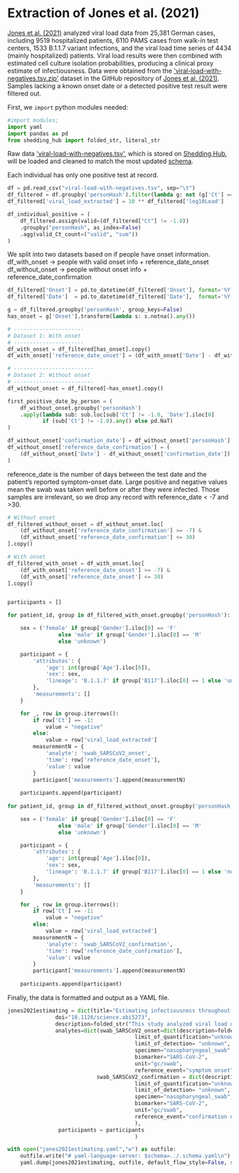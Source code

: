 # Extraction of Jones et al. (2021)

[Jones et al. (2021)](https://www.science.org/doi/10.1126/science.abi5273) analyzed viral load data from 25,381 German cases, including 9519 hospitalized patients, 6110 PAMS cases from walk-in test centers, 1533 B.1.1.7 variant infections, and the viral load time series of 4434 (mainly hospitalized) patients. Viral load results were then combined with estimated cell culture isolation probabilities, producing a clinical proxy estimate of infectiousness. Data were obtained from the ['viral-load-with-negatives.tsv.zip'](https://github.com/VirologyCharite/SARS-CoV-2-VL-paper/blob/20210614/data/viral-load-with-negatives.tsv.zip) dataset in the GitHub repository of [Jones et al. (2021)](https://www.science.org/doi/10.1126/science.abi5273). Samples lacking a known onset date or a detected positive test result were filtered out.

First, we `import` python modules needed:

```python
#import modules;
import yaml
import pandas as pd
from shedding_hub import folded_str, literal_str
```

Raw data ['viral-load-with-negatives.tsv'](https://github.com/VirologyCharite/SARS-CoV-2-VL-paper/blob/20210614/data/viral-load-with-negatives.tsv.zip), which is stored on [Shedding Hub](https://github.com/shedding-hub), will be loaded and cleaned to match the most updated [schema](https://github.com/shedding-hub/shedding-hub/blob/main/data/.schema.yaml).

Each individual has only one positive test at record. 
```python
df = pd.read_csv("viral-load-with-negatives.tsv", sep="\t")
df_filtered = df.groupby('personHash').filter(lambda g: not (g['Ct'] == -1.0).all())
df_filtered['viral_load_extracted'] = 10 ** df_filtered['log10Load']

df_individual_positive = (
    df_filtered.assign(valid=(df_filtered["Ct"] != -1.0))
    .groupby("personHash", as_index=False)
    .agg(valid_Ct_count=("valid", "sum"))
)
```

We split into two datasets based on if people have onset information. 
df_with_onset → people with valid onset info + reference_date_onset
df_without_onset → people without onset info + reference_date_confirmation

```python
df_filtered['Onset'] = pd.to_datetime(df_filtered['Onset'], format='%Y-%m-%d', errors='coerce')
df_filtered['Date']  = pd.to_datetime(df_filtered['Date'],  format='%Y-%m-%d', errors='coerce')

g = df_filtered.groupby('personHash', group_keys=False)
has_onset = g['Onset'].transform(lambda s: s.notna().any())

# ----------------------
# Dataset 1: With onset
# ----------------------
df_with_onset = df_filtered[has_onset].copy()
df_with_onset['reference_date_onset'] = (df_with_onset['Date'] - df_with_onset['Onset']).dt.days

# -------------------------
# Dataset 2: Without onset
# -------------------------
df_without_onset = df_filtered[~has_onset].copy()

first_positive_date_by_person = (
    df_without_onset.groupby('personHash')
    .apply(lambda sub: sub.loc[sub['Ct'] != -1.0, 'Date'].iloc[0]
           if (sub['Ct'] != -1.0).any() else pd.NaT)
)

df_without_onset['confirmation_date'] = df_without_onset['personHash'].map(first_positive_date_by_person)
df_without_onset['reference_date_confirmation'] = (
    (df_without_onset['Date'] - df_without_onset['confirmation_date']).dt.days
)
```

reference_date is the number of days between the test date and the patient’s reported symptom-onset date. Large positive and negative values mean the swab was taken well before or after they were infected. Those samples are irrelevant, so we drop any record with reference_date < -7 and >30.


```python
# Without onset
df_filtered_without_onset = df_without_onset.loc[
    (df_without_onset['reference_date_confirmation'] >= -7) &
    (df_without_onset['reference_date_confirmation'] <= 30)
].copy()

# With onset
df_filtered_with_onset = df_with_onset.loc[
    (df_with_onset['reference_date_onset'] >= -7) &
    (df_with_onset['reference_date_onset'] <= 30)
].copy()
```

```python

participants = []

for patient_id, group in df_filtered_with_onset.groupby('personHash'):

    sex = ('female' if group['Gender'].iloc[0] == 'F'
                else 'male' if group['Gender'].iloc[0] == 'M'
                else 'unknown')

    participant = {
        'attributes': {
            'age': int(group['Age'].iloc[0]),
            'sex': sex, 
            'lineage': 'B.1.1.7' if group['B117'].iloc[0] == 1 else 'unknown' 
        },
        'measurements': []
    }

    for _, row in group.iterrows():
        if row['Ct'] == -1:
            value = "negative"
        else:
            value = row['viral_load_extracted']
        measurementN = {
            'analyte': 'swab_SARSCoV2_onset',
            'time': row['reference_date_onset'],
            'value': value
        }
        participant['measurements'].append(measurementN)
    
    participants.append(participant)
    
for patient_id, group in df_filtered_without_onset.groupby('personHash'):

    sex = ('female' if group['Gender'].iloc[0] == 'F'
                else 'male' if group['Gender'].iloc[0] == 'M'
                else 'unknown')

    participant = {
        'attributes': {
            'age': int(group['Age'].iloc[0]),
            'sex': sex, 
            'lineage': 'B.1.1.7' if group['B117'].iloc[0] == 1 else 'non-B.1.1.7' 
        },
        'measurements': []
    }

    for _, row in group.iterrows():
        if row['Ct'] == -1:
            value = "negative"
        else:
            value = row['viral_load_extracted']
        measurementN = {
            'analyte': 'swab_SARSCoV2_confirmation',
            'time': row['reference_date_confirmation'],
            'value': value
        }
        participant['measurements'].append(measurementN)
    
    participants.append(participant)
```

Finally, the data is formatted and output as a YAML file.

```python
jones2021estimating = dict(title="Estimating infectiousness throughout SARS-CoV-2 infection course",
               doi="10.1126/science.abi5273",
               description=folded_str("This study analyzed viral load data from 25,381 German cases, including 9519 hospitalized patients, 6110 PAMS cases from walk-in test centers, 1533 B.1.1.7 variant infections, and the viral load time series of 4434 (mainly hospitalized) patients. Viral load results were then combined with estimated cell culture isolation probabilities, producing a clinical proxy estimate of infectiousness. Data were obtained from the 'viral-load-with-negatives.tsv' dataset in the GitHub repository of Jones et al. (2021). Samples lacking a known onset date or a detected positive test result were filtered out.\n"),
               analytes=dict(swab_SARSCoV2_onset=dict(description=folded_str("The reference event is symtom onset. Viral load is semiquantitative, estimating RNA copies per entire swab sample, whereas only a fraction of the volume can reach the test tube. The quantification is based on a standard curve and derive a formula in which RT-PCR cycle threshold values are converted to viral loads. Viral load is estimated from the cycle threshold (Ct) value using the empirical formulae 14.159 - (Ct x 0.297) for the Roche Light Cycler 480 system and 15.043 - (Ct x 0.296) for the Roche cobas 6800/8800 systems. An estimated 3 percent of our samples were from the lower respiratory tract. These were not removed from the dataset because of their low frequency and the fact that the first samples for patients are almost universally swab samples. Samples from the lower respiratory tract are generally taken from patients only after intubation, by which point viral loads have typically fallen.\n"),
                                        limit_of_quantification="unknown",
                                        limit_of_detection= "unknown",
                                        specimen="nasopharyngeal_swab", 
                                        biomarker="SARS-CoV-2", 
                                        unit="gc/swab",
                                        reference_event="symptom onset",),
                            swab_SARSCoV2_confirmation = dict(description=folded_str("The reference event is confirmation date. Viral load is semiquantitative, estimating RNA copies per entire swab sample, whereas only a fraction of the volume can reach the test tube. The quantification is based on a standard curve and derive a formula in which RT-PCR cycle threshold values are converted to viral loads. Viral load is estimated from the cycle threshold (Ct) value using the empirical formulae 14.159 - (Ct x 0.297) for the Roche Light Cycler 480 system and 15.043 - (Ct x 0.296) for the Roche cobas 6800/8800 systems. An estimated 3 percent of our samples were from the lower respiratory tract. These were not removed from the dataset because of their low frequency and the fact that the first samples for patients are almost universally swab samples. Samples from the lower respiratory tract are generally taken from patients only after intubation, by which point viral loads have typically fallen.\n"),
                                        limit_of_quantification="unknown",
                                        limit_of_detection= "unknown",
                                        specimen="nasopharyngeal_swab", 
                                        biomarker="SARS-CoV-2", 
                                        unit="gc/swab",
                                        reference_event="confirmation date",)
                                        ),
                participants = participants
                                        )

with open("jones2021estimating.yaml","w") as outfile:
    outfile.write("# yaml-language-server: $schema=../.schema.yaml\n")
    yaml.dump(jones2021estimating, outfile, default_flow_style=False, sort_keys=False)

```

